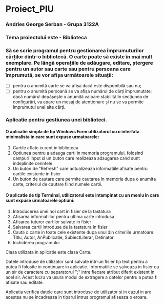 # Proiect_PIU
### Andries George Serban - Grupa 3122A
### Tema proiectului este - Biblioteca
### Să se scrie programul pentru gestionarea împrumuturilor cărților dintr-o bibliotecă. O carte poate să existe în mai mult exemplare. Pe lângă operațiile de adăugare, editare, ștergere pentru un autor sau carte sau pentru persoana care împrumută, se vor afișa următoarele situații:
- [ ] pentru o anumită carte se va afișa dacă este disponibilă sau nu;
- [ ] pentru o anumită persoană se va afișa numărul de cărți împrumutate; dacă numărul
depășește o anumită valoare stabilită în secțiunea de configurări, va apare un mesaj
de atenționare și nu se va permite împrumutul unei alte cărți.

### Aplicatie pentru gestiunea unei biblioteci.
#### O aplicatie simpla de tip Windows Form utilizatorul cu o interfata minimalista in care sunt expuse urmatoarele:
1. Cartile aflate curent in biblioteca.
2. Optiunea pentru a adauga carti in memoria programului, folosind campuri input si un buton care realizeaza adaugarea cand sunt indeplinite cerintele.
3. Un buton de "Refresh" care actualizeaza informatiile afisate pentru cartile existente in fisier
4. Un buton de cautare care permite cautarea in memorie dupa o anumita carte, criteriul de cautare fiind numele cartii.

#### O aplicatie de tip Terminal, utilizatorul este intampinat cu un meniu in care sunt expuse urmatoarele optiuni:
1. Introducerea unei noi cart in fisier de la tastatura
2. Afisarea informatiilor pentru ultima carte introdusa
3. Afisarea tuturor cartilor salvate in fisier
4. Salvarea cartii introduse de la tastatura in fisier
5. Cauta o carte in toate cele existente dupa unul din criteriile urmatoare: Titlu, Autor, AnPublicatie, SubiectLiterar, Detinator
6. Inchiderea programului


Clasa utilizata in aplicatie este clasa Carte.

Datele introduse de utilizator sunt salvate intr-un fisier tip text pentru a putea fi folosite in continuare in aplicatie.
Informatiile se salveaza in fisier ca un sir de caractere cu separatorul ";" intre fiecare atribut diferit existent in acel sir. Acest lucru va usura modul de extragere a datelor pentru a putea fi afisate sau editate.

Aplicatia verifica datele care sunt introduse de utilizator si in cazul in are acestea nu se incadreaza in tiparul intrus programul afiseaza o eroare.
